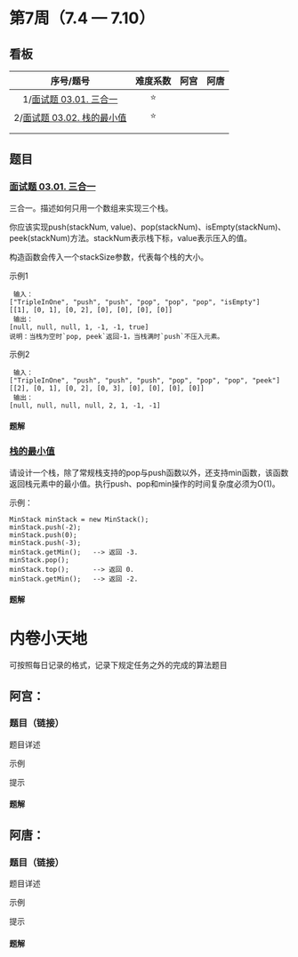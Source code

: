 # 第7周（7.4 — 7.10）

## 看板

|                          序号/题号                           | 难度系数 | 阿宫 | 阿唐 |
| :----------------------------------------------------------: | :------: | :--: | :--: |
| 1/[面试题 03.01. 三合一](https://leetcode.cn/problems/three-in-one-lcci/) |  :star:  |      |      |
| 2/[面试题 03.02. 栈的最小值](https://leetcode.cn/problems/min-stack-lcci/) |  :star:  |      |      |
|                                                              |          |      |      |
|                                                              |          |      |      |

## 题目

### [面试题 03.01. 三合一 ](https://leetcode.cn/problems/three-in-one-lcci/)

三合一。描述如何只用一个数组来实现三个栈。

你应该实现push(stackNum, value)、pop(stackNum)、isEmpty(stackNum)、peek(stackNum)方法。stackNum表示栈下标，value表示压入的值。

构造函数会传入一个stackSize参数，代表每个栈的大小。

示例1

```
 输入：
["TripleInOne", "push", "push", "pop", "pop", "pop", "isEmpty"]
[[1], [0, 1], [0, 2], [0], [0], [0], [0]]
 输出：
[null, null, null, 1, -1, -1, true]
说明：当栈为空时`pop, peek`返回-1，当栈满时`push`不压入元素。
```

示例2

```
 输入：
["TripleInOne", "push", "push", "push", "pop", "pop", "pop", "peek"]
[[2], [0, 1], [0, 2], [0, 3], [0], [0], [0], [0]]
 输出：
[null, null, null, null, 2, 1, -1, -1]
```

#### 题解







### [栈的最小值](https://leetcode.cn/problems/min-stack-lcci/)

请设计一个栈，除了常规栈支持的pop与push函数以外，还支持min函数，该函数返回栈元素中的最小值。执行push、pop和min操作的时间复杂度必须为O(1)。

示例：

```
MinStack minStack = new MinStack();
minStack.push(-2);
minStack.push(0);
minStack.push(-3);
minStack.getMin();   --> 返回 -3.
minStack.pop();
minStack.top();      --> 返回 0.
minStack.getMin();   --> 返回 -2.
```



#### 题解







# 内卷小天地

可按照每日记录的格式，记录下规定任务之外的完成的算法题目

## 阿宫：

### 题目（链接）

题目详述

示例

提示

#### 题解

## 阿唐：

### 题目（链接）

题目详述

示例

提示

#### 题解
